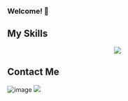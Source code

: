 ### Welcome! 👋

## My Skills
<ins></ins>
<p align="center">
  <a href="https://skillicons.dev">
    <img src="https://skillicons.dev/icons?i=nodejs,java,py,aws,git,mysql,postman,sublime,vscode,&perline=3" />
  </a>
</p>

## Contact Me
![image]({})
<img src="{https://img.shields.io/badge/LinkedIn-0077B5?style=for-the-badge&logo=linkedin&logoColor=white}" href="https://www.linkedin.com/in/ravi-rajappa/"/>
<!--
**r2vichan/r2vichan** is a ✨ _special_ ✨ repository because its `README.md` (this file) appears on your GitHub profile.

Here are some ideas to get you started:

- 🔭 I’m currently working on ...
- 🌱 I’m currently learning ...
- 👯 I’m looking to collaborate on ...
- 🤔 I’m looking for help with ...
- 💬 Ask me about ...
- 📫 How to reach me: ...
- 😄 Pronouns: ...
- ⚡ Fun fact: ...
-->
